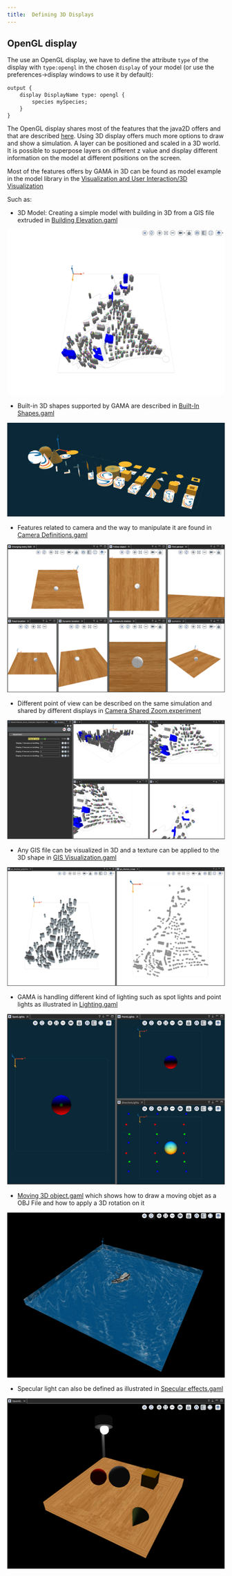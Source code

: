 ```yaml
---
title:  Defining 3D Displays
---
```



## OpenGL display

The use an OpenGL display, we have to define the attribute `type` of the display with `type:opengl` in the chosen `display` of your model (or use the preferences->display windows to use it by default):
```
output {
    display DisplayName type: opengl {
        species mySpecies;
    }
}
```

The OpenGL display shares most of the features that the java2D offers and that are described [here](DefiningDisplaysGeneralities). Using 3D display offers much more options to draw and show a simulation. A layer can be positioned and scaled in a 3D world. It is possible to superpose layers on different z value and display different information on the model at different positions on the screen.

Most of the features offers by GAMA in 3D can be found as model example in the model library in the [Visualization and User Interaction/3D Visualization](https://github.com/gama-platform/gama.old/tree/GAMA_1.9.2/msi.gama.models/models/Visualization%20and%20User%20Interaction/Visualization/3D%20Visualization)

Such as:

- 3D Model: Creating a simple model with building in 3D from a GIS file extruded in [Building Elevation.gaml](https://github.com/gama-platform/gama.old/blob/GAMA_1.9.3/msi.gama.models/models/Visualization%20and%20User%20Interaction/Visualization/3D%20Visualization/models/Building%20Elevation.gaml) 

![Building_Elevation.](/resources/images/runningExperiments/building_elevation.png)

- Built-in 3D shapes supported by GAMA are described in [Built-In Shapes.gaml](https://github.com/gama-platform/gama.old/blob/GAMA_1.9.3/msi.gama.models/models/Visualization%20and%20User%20Interaction/Visualization/3D%20Visualization/models/Built-In%20Shapes.gaml)

![built-in_shape](/resources/images/runningExperiments/built-in_shape.png)

- Features related to camera and the way to manipulate it are found in [Camera Definitions.gaml](https://github.com/gama-platform/gama.old/blob/GAMA_1.9.3/msi.gama.models/models/Visualization%20and%20User%20Interaction/Visualization/3D%20Visualization/models/Camera%20Definitions.gaml)

![camera_definition](/resources/images/runningExperiments/camera_definition.png)

- Different point of view can be described on the same simulation and shared by different displays in [Camera Shared Zoom.experiment](https://github.com/gama-platform/gama.old/blob/GAMA_1.9.3/msi.gama.models/models/Visualization%20and%20User%20Interaction/Visualization/3D%20Visualization/models/Camera%20Shared%20Zoom.experiment) 

![shared_zoom](/resources/images/runningExperiments/shared_zoom.png)

- Any GIS file can be visualized in 3D and a texture can be applied to the 3D shape in [GIS Visualization.gaml](https://github.com/gama-platform/gama.old/blob/GAMA_1.9.3/msi.gama.models/models/Visualization%20and%20User%20Interaction/Visualization/3D%20Visualization/models/GIS%20Visualization.gaml)

![gis_vizu](/resources/images/runningExperiments/gis_vizu.png)

- GAMA is handling different kind of lighting such as spot lights and point lights as illustrated in [Lighting.gaml](https://github.com/gama-platform/gama.old/blob/GAMA_1.9.3/msi.gama.models/models/Visualization%20and%20User%20Interaction/Visualization/3D%20Visualization/models/Lighting.gaml)

![light_vizu](/resources/images/runningExperiments/light_vizu.png)

- [Moving 3D object.gaml](https://github.com/gama-platform/gama.old/blob/GAMA_1.9.3/msi.gama.models/models/Visualization%20and%20User%20Interaction/Visualization/3D%20Visualization/models/Moving%203D%20object.gaml) which shows how to draw a moving objet as a OBJ File and how to apply a 3D rotation on it 

![moving_object_vizu](/resources/images/runningExperiments/moving_object_vizu.png)

- Specular light can also be defined as illustrated in [Specular effects.gaml](https://github.com/gama-platform/gama.old/blob/GAMA_1.9.3/msi.gama.models/models/Visualization%20and%20User%20Interaction/Visualization/3D%20Visualization/models/Specular%20effects.gaml)

![lighting_vizu_2](/resources/images/runningExperiments/lighting_vizu_2.png)
